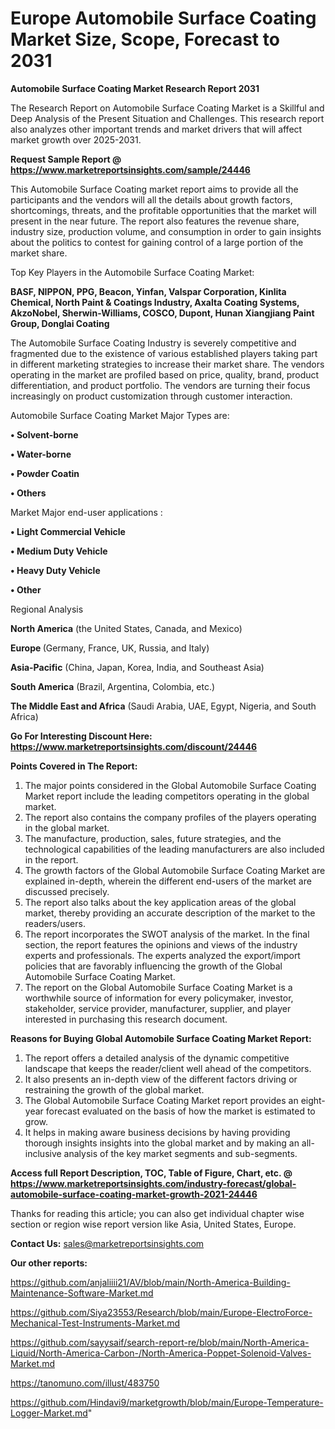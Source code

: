 # Europe Automobile Surface Coating Market Size, Scope, Forecast to 2031

<strong>Automobile Surface Coating Market Research Report 2031</strong>

The Research Report on Automobile Surface Coating Market is a Skillful and Deep Analysis of the Present Situation and Challenges. This research report also analyzes other important trends and market drivers that will affect market growth over 2025-2031.

<strong>Request Sample Report @ <a href=https://www.marketreportsinsights.com/sample/24446>https://www.marketreportsinsights.com/sample/24446</a></strong>

This Automobile Surface Coating market report aims to provide all the participants and the vendors will all the details about growth factors, shortcomings, threats, and the profitable opportunities that the market will present in the near future. The report also features the revenue share, industry size, production volume, and consumption in order to gain insights about the politics to contest for gaining control of a large portion of the market share.

Top Key Players in the Automobile Surface Coating Market:

<strong>BASF, NIPPON, PPG, Beacon, Yinfan, Valspar Corporation, Kinlita Chemical, North Paint & Coatings Industry, Axalta Coating Systems, AkzoNobel, Sherwin-Williams, COSCO, Dupont, Hunan Xiangjiang Paint Group, Donglai Coating</strong>

The Automobile Surface Coating Industry is severely competitive and fragmented due to the existence of various established players taking part in different marketing strategies to increase their market share. The vendors operating in the market are profiled based on price, quality, brand, product differentiation, and product portfolio. The vendors are turning their focus increasingly on product customization through customer interaction.

Automobile Surface Coating Market Major Types are:

<strong>• Solvent-borne

• Water-borne

• Powder Coatin

• Others</strong>

Market Major end-user applications :

<strong>• Light Commercial Vehicle

• Medium Duty Vehicle

• Heavy Duty Vehicle

• Other</strong>

Regional Analysis

</u><strong><b>North America</b></strong> (the United States, Canada, and Mexico)

<strong><b>Europe </b></strong>(Germany, France, UK, Russia, and Italy)

<strong><b>Asia-Pacific</b></strong> (China, Japan, Korea, India, and Southeast Asia)

<strong><b>South America</b></strong> (Brazil, Argentina, Colombia, etc.)

<strong><b>The Middle East and Africa</b></strong> (Saudi Arabia, UAE, Egypt, Nigeria, and South Africa)

<strong>Go For Interesting Discount Here: <a href=https://www.marketreportsinsights.com/discount/24446>https://www.marketreportsinsights.com/discount/24446</a></strong>

<strong>Points Covered in The Report:</strong>
<ol>
  <li>The major points considered in the Global Automobile Surface Coating Market report include the leading competitors operating in the global market.</li>
  <li>The report also contains the company profiles of the players operating in the global market.</li>
  <li>The manufacture, production, sales, future strategies, and the technological capabilities of the leading manufacturers are also included in the report.</li>
  <li>The growth factors of the Global Automobile Surface Coating Market are explained in-depth, wherein the different end-users of the market are discussed precisely.</li>
  <li>The report also talks about the key application areas of the global market, thereby providing an accurate description of the market to the readers/users.</li>
  <li>The report incorporates the SWOT analysis of the market. In the final section, the report features the opinions and views of the industry experts and professionals. The experts analyzed the export/import policies that are favorably influencing the growth of the Global Automobile Surface Coating Market.</li>
  <li>The report on the Global Automobile Surface Coating Market is a worthwhile source of information for every policymaker, investor, stakeholder, service provider, manufacturer, supplier, and player interested in purchasing this research document.</li>
</ol>
<strong>Reasons for Buying Global Automobile Surface Coating Market Report:</strong>

<ol>
  <li>The report offers a detailed analysis of the dynamic competitive landscape that keeps the reader/client well ahead of the competitors.</li>
  <li>It also presents an in-depth view of the different factors driving or restraining the growth of the global market.</li>
  <li>The Global Automobile Surface Coating Market report provides an eight-year forecast evaluated on the basis of how the market is estimated to grow.</li>
  <li>It helps in making aware business decisions by having providing thorough insights insights into the global market and by making an all-inclusive analysis of the key market segments and sub-segments.</li>
</ol>
<strong>Access full Report Description, TOC, Table of Figure, Chart, etc. @ <a href=https://www.marketreportsinsights.com/industry-forecast/global-automobile-surface-coating-market-growth-2021-24446>https://www.marketreportsinsights.com/industry-forecast/global-automobile-surface-coating-market-growth-2021-24446</a></strong>


Thanks for reading this article; you can also get individual chapter wise section or region wise report version like Asia, United States, Europe.

<strong>Contact Us:</strong>
sales@marketreportsinsights.com

<strong>Our other reports:</strong>

<a href=https://github.com/anjaliiii21/AV/blob/main/North-America-Building-Maintenance-Software-Market.md>https://github.com/anjaliiii21/AV/blob/main/North-America-Building-Maintenance-Software-Market.md</a>

<a href=https://github.com/Siya23553/Research/blob/main/Europe-ElectroForce-Mechanical-Test-Instruments-Market.md>https://github.com/Siya23553/Research/blob/main/Europe-ElectroForce-Mechanical-Test-Instruments-Market.md</a>

<a href=https://github.com/sayysaif/search-report-re/blob/main/North-America-Liquid/North-America-Carbon-/North-America-Poppet-Solenoid-Valves-Market.md>https://github.com/sayysaif/search-report-re/blob/main/North-America-Liquid/North-America-Carbon-/North-America-Poppet-Solenoid-Valves-Market.md</a>

<a href=https://tanomuno.com/illust/483750>https://tanomuno.com/illust/483750</a>

<a href=https://github.com/Hindavi9/marketgrowth/blob/main/Europe-Temperature-Logger-Market.md>https://github.com/Hindavi9/marketgrowth/blob/main/Europe-Temperature-Logger-Market.md</a>"
